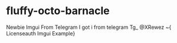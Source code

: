 # fluffy-octo-barnacle
Newbie Imgui From Telegram
I got i from telegram 
Tg_ @XRewez ~{ Licenseauth Imgui Example}
